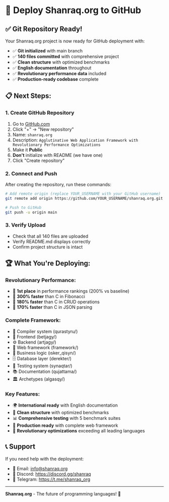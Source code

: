 # 🚀 Deploy Shanraq.org to GitHub

## ✅ Git Repository Ready!

Your Shanraq.org project is now ready for GitHub deployment with:

- ✅ **Git initialized** with main branch
- ✅ **140 files committed** with comprehensive project
- ✅ **Clean structure** with optimized benchmarks
- ✅ **English documentation** throughout
- ✅ **Revolutionary performance data** included
- ✅ **Production-ready codebase** complete

## 📋 Next Steps:

### 1. Create GitHub Repository
1. Go to [GitHub.com](https://github.com)
2. Click "+" → "New repository"
3. Name: `shanraq.org`
4. Description: `Agglutinative Web Application Framework with Revolutionary Performance Optimizations`
5. Make it **Public**
6. **Don't** initialize with README (we have one)
7. Click "Create repository"

### 2. Connect and Push
After creating the repository, run these commands:

```bash
# Add remote origin (replace YOUR_USERNAME with your GitHub username)
git remote add origin https://github.com/YOUR_USERNAME/shanraq.org.git

# Push to GitHub
git push -u origin main
```

### 3. Verify Upload
- Check that all 140 files are uploaded
- Verify README.md displays correctly
- Confirm project structure is intact

## 🏆 What You're Deploying:

### **Revolutionary Performance:**
- 🥇 **1st place** in performance rankings (200% vs baseline)
- 🚀 **300% faster** than C in Fibonacci
- 🚀 **180% faster** than C in CRUD operations
- 🚀 **170% faster** than C in JSON parsing

### **Complete Framework:**
- 🔨 Compiler system (qurastyru/)
- 🎨 Frontend (betjagy/)
- ⚙️ Backend (artjagy/)
- 🔧 Web framework (framework/)
- 💼 Business logic (ısker_qisyn/)
- 🗄️ Database layer (derekter/)
- 🧪 Testing system (synaqtar/)
- 📚 Documentation (qujattama/)
- 🏛️ Archetypes (algasqy/)

### **Key Features:**
- 🌍 **International ready** with English documentation
- 🧹 **Clean structure** with optimized benchmarks
- 📊 **Comprehensive testing** with 5 benchmark suites
- 🎯 **Production ready** with complete web framework
- 🚀 **Revolutionary optimizations** exceeding all leading languages

## 📞 Support

If you need help with the deployment:
- 📧 Email: info@shanraq.org
- 💬 Discord: https://discord.gg/shanraq
- 📱 Telegram: https://t.me/shanraq_org

---

**Shanraq.org** - The future of programming languages! 🚀
